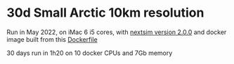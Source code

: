 # 30d Small Arctic 10km resolution

Run in May 2022, on iMac 6 i5 cores, with [nextsim version 2.0.0](https://github.com/nansencenter/nextsim/tree/2.0.0) and docker image built from this [Dockerfile](https://github.com/nansencenter/nextsim/blob/2.0.0/Dockerfile)

30 days run in 1h20 on 10 docker CPUs and 7Gb memory
